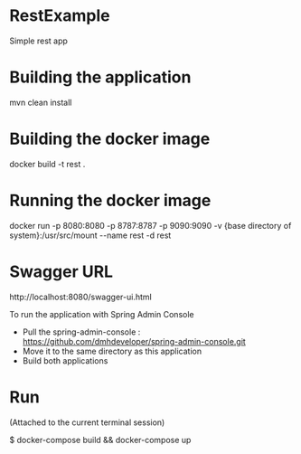# RestExample
Simple rest app

# Building the application

mvn clean install

# Building the docker image

docker build -t rest .

# Running the docker image

docker run -p 8080:8080 -p 8787:8787 -p 9090:9090 -v {base directory of system}:/usr/src/mount --name rest -d rest

# Swagger URL

http://localhost:8080/swagger-ui.html

To run the application with Spring Admin Console

- Pull the spring-admin-console : https://github.com/dmhdeveloper/spring-admin-console.git
- Move it to the same directory as this application
- Build both applications

# Run

(Attached to the current terminal session)

$ docker-compose build && docker-compose up